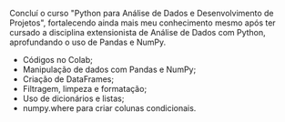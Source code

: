Concluí o curso "Python para Análise de Dados e Desenvolvimento de Projetos", fortalecendo ainda mais meu conhecimento mesmo após ter cursado a disciplina extensionista de Análise de Dados com Python, aprofundando o uso de Pandas e NumPy.

- Códigos no Colab;
- Manipulação de dados com Pandas e NumPy;
- Criação de DataFrames;
- Filtragem, limpeza e formatação;
- Uso de dicionários e listas;
- numpy.where para criar colunas condicionais.
